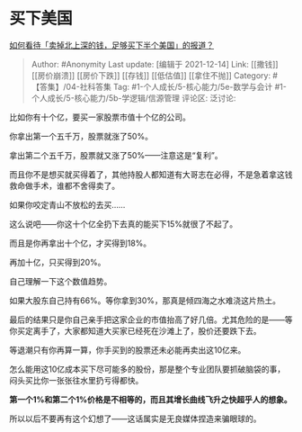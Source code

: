 # 买下美国
[如何看待「卖掉北上深的钱，足够买下半个美国」的报道？](https://www.zhihu.com/question/40803622/answer/2269764392)

> Author: #Anonymity
> Last update: [编辑于 2021-12-14]
> Link: [[撒钱]] [[房价崩溃]] [[房价下跌]] [[存钱]] [[低估值]] [[拿住不抛]]
> Category: #【答集】/04-社科答集
> Tag: #1-个人成长/5-核心能力/5e-数学与会计 #1-个人成长/5-核心能力/5b-学逻辑/信源管理
> 评论区:
> 泛讨论:

比如你有十个亿，要买一家股票市值十个亿的公司。

你拿出第一个五千万，股票就涨了50%。

拿出第二个五千万，股票就又涨了50%——注意这是“复利”。

而且你不是想买就买得着了，其他持股人都知道有大哥志在必得，不是急着拿这钱救命做手术，谁都不舍得卖了。

如果你咬定青山不放松的去买……

这么说吧——你这十个亿全扔下去真的能买下15%就很了不起了。

而且是你再拿出十个亿，才买得到18%。

再加十亿，只买得到20%。

自己理解一下这个数值趋势。

如果大股东自己持有66%。等你拿到30%，那真是倾四海之水难浇这片热土。

最后的结果只是你自己亲手把这家企业的市值抬高了好几倍。尤其危险的是——等你买定离手了，大家都知道大买家已经死在沙滩上了，股价还要跌下去。

等退潮只有你再算一算，你手买到的股票还未必能再卖出这10亿来。

怎么能用这10亿成本买下尽可能多的股份，那是整个专业团队要抓破脑袋的事，闷头买比你一张张往水里扔亏得都快。

**第一个1%和第二个1%价格是不相等的，而且其增长曲线飞升之快超乎人的想象。**

所以以后不要再有这个幻想了——这话属实是无良媒体捏造来骗眼球的。
